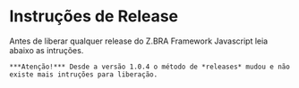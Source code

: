 # Instruções de Release

Antes de liberar qualquer release do Z.BRA Framework Javascript leia abaixo as intruções.

    ***Atenção!*** Desde a versão 1.0.4 o método de *releases* mudou e não existe mais intruções para liberação.
